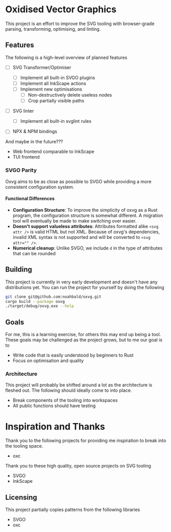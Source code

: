 # Oxidised Vector Graphics

This project is an effort to improve the SVG tooling with browser-grade parsing, transforming, optimising, and linting.

## Features

The following is a high-level overview of planned features

- [ ] SVG Transformer/Optimiser

  - [ ] Implement all built-in SVGO plugins
  - [ ] Implement all InkScape actions
  - [ ] Implement new optimisations
    - [ ] Non-destructively delete useless nodes
    - [ ] Crop partially visible paths

- [ ] SVG linter

  - [ ] Implement all built-in svglint rules

- [ ] NPX & NPM bindings

And maybe in the future???

- Web frontend comparable to InkScape
- TUI frontend

### SVGO Parity

Oxvg aims to be as close as possible to SVGO while providing a more consistent configuration system.

#### Functional Differences

- **Configuration Structure**: To improve the simplicity of oxvg as a Rust program, the configuration structure is somewhat different. A migration tool will eventually be made to make switching over easier.
- **Doesn't support valueless attributes**: Attributes formatted alike `<svg attr />` is valid HTML but not XML. Because of oxvg's dependencies, invalid XML syntax is not supported and will be converted to `<svg attr="" />`.
- **Numerical cleanup**: Unlike SVGO, we include `d` in the type of attributes that can be rounded

## Building

This project is currently in very early development and doesn't have any distributions yet.
You can run the project for yourself by doing the following

```sh
git clone git@github.com:noahbald/oxvg.git
cargo build --package oxvg
./target/debug/oxvg.exe --help
```

## Goals

For me, this is a learning exercise, for others this may end up being a tool. These goals may be challenged as the project grows, but to me our goal is to

- Write code that is easily understood by beginners to Rust
- Focus on optimisation and quality

### Architecture

This project will probably be shifted around a lot as the architecture is fleshed out. The following should ideally come to into place.

- Break components of the tooling into workspaces
- All public functions should have testing

# Inspiration and Thanks

Thank you to the following projects for providing me inspiration to break into the tooling space.

- oxc

Thank you to these high quality, open source projects on SVG tooling

- SVGO
- InkScape

## Licensing

This project partially copies patterns from the following libraries

- SVGO
- oxc
